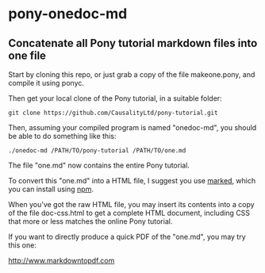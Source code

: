 # pony-onedoc-md
## Concatenate all Pony tutorial markdown files into one file

Start by cloning this repo, or just grab a copy of the file makeone.pony,
and compile it using ponyc.

Then get your local clone of the Pony tutorial, in a suitable folder:
```
git clone https://github.com/CausalityLtd/pony-tutorial.git
```

Then, assuming your compiled program is named "onedoc-md", you should be able to do something like this:
```
./onedoc-md /PATH/TO/pony-tutorial /PATH/TO/one.md
```
The file "one.md" now contains the entire Pony tutorial.

To convert this "one.md" into a HTML file, I suggest you use [marked](https://github.com/chjj/marked),
which you can install using [npm](https://www.npmjs.com).

When you've got the raw HTML file, you may insert its contents into a copy of the file doc-css.html
to get a complete HTML document, including CSS that more or less matches the online Pony tutorial.

If you want to directly produce a quick PDF of the "one.md", you may try this one:

http://www.markdowntopdf.com